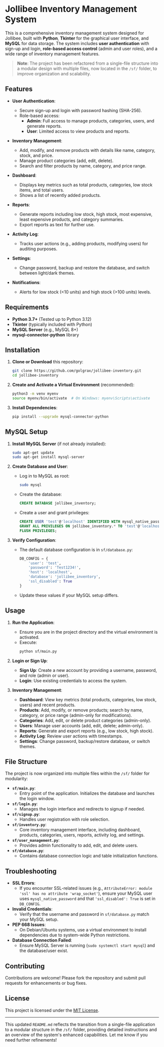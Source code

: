 # Jollibee Inventory Management System

This is a comprehensive inventory management system designed for Jollibee, built with **Python**, **Tkinter** for the graphical user interface, and **MySQL** for data storage. The system includes **user authentication** with sign-up and login, **role-based access control** (admin and user roles), and a wide range of inventory management features. 

> **Note**: The project has been refactored from a single-file structure into a modular design with multiple files, now located in the `/sf/` folder, to improve organization and scalability.

## Features

- **User Authentication**:
  - Secure sign-up and login with password hashing (SHA-256).
  - Role-based access:
    - **Admin**: Full access to manage products, categories, users, and generate reports.
    - **User**: Limited access to view products and reports.

- **Inventory Management**:
  - Add, modify, and remove products with details like name, category, stock, and price.
  - Manage product categories (add, edit, delete).
  - Search and filter products by name, category, and price range.

- **Dashboard**:
  - Displays key metrics such as total products, categories, low stock items, and total users.
  - Shows a list of recently added products.

- **Reports**:
  - Generate reports including low stock, high stock, most expensive, least expensive products, and category summaries.
  - Export reports as text for further use.

- **Activity Log**:
  - Tracks user actions (e.g., adding products, modifying users) for auditing purposes.

- **Settings**:
  - Change password, backup and restore the database, and switch between light/dark themes.

- **Notifications**:
  - Alerts for low stock (<10 units) and high stock (>100 units) levels.

## Requirements

- **Python 3.7+** (Tested up to Python 3.12)
- **Tkinter** (typically included with Python)
- **MySQL Server** (e.g., MySQL 8+)
- **mysql-connector-python** library

## Installation

1. **Clone or Download** this repository:
   ```bash
   git clone https://github.com/golgrax/jollibee-inventory.git
   cd jollibee-inventory
   ```

2. **Create and Activate a Virtual Environment** (recommended):
   ```bash
   python3 -m venv myenv
   source myenv/bin/activate  # On Windows: myenv\Scripts\activate
   ```

3. **Install Dependencies**:
   ```bash
   pip install --upgrade mysql-connector-python
   ```

## MySQL Setup

1. **Install MySQL Server** (if not already installed):
   ```bash
   sudo apt-get update
   sudo apt-get install mysql-server
   ```

2. **Create Database and User**:
   - Log in to MySQL as root:
     ```bash
     sudo mysql
     ```
   - Create the database:
     ```sql
     CREATE DATABASE jollibee_inventory;
     ```
   - Create a user and grant privileges:
     ```sql
     CREATE USER 'test'@'localhost' IDENTIFIED WITH mysql_native_password BY 'Test1234!';
     GRANT ALL PRIVILEGES ON jollibee_inventory.* TO 'test'@'localhost';
     FLUSH PRIVILEGES;
     ```

3. **Verify Configuration**:
   - The default database configuration is in `sf/database.py`:
     ```python
     DB_CONFIG = {
         'user': 'test',
         'password': 'Test1234!',
         'host': 'localhost',
         'database': 'jollibee_inventory',
         'ssl_disabled': True
     }
     ```
   - Update these values if your MySQL setup differs.

## Usage

1. **Run the Application**:
   - Ensure you are in the project directory and the virtual environment is activated.
   - Execute:
     ```bash
     python sf/main.py
     ```

2. **Login or Sign Up**:
   - **Sign Up**: Create a new account by providing a username, password, and role (admin or user).
   - **Login**: Use existing credentials to access the system.

3. **Inventory Management**:
   - **Dashboard**: View key metrics (total products, categories, low stock, users) and recent products.
   - **Products**: Add, modify, or remove products; search by name, category, or price range (admin-only for modifications).
   - **Categories**: Add, edit, or delete product categories (admin-only).
   - **Users**: Manage user accounts (add, edit, delete; admin-only).
   - **Reports**: Generate and export reports (e.g., low stock, high stock).
   - **Activity Log**: Review user actions with timestamps.
   - **Settings**: Change password, backup/restore database, or switch themes.

## File Structure

The project is now organized into multiple files within the `/sf/` folder for modularity:

- **`sf/main.py`**:
  - Entry point of the application. Initializes the database and launches the login window.
- **`sf/login.py`**:
  - Manages the login interface and redirects to signup if needed.
- **`sf/signup.py`**:
  - Handles user registration with role selection.
- **`sf/inventory.py`**:
  - Core inventory management interface, including dashboard, products, categories, users, reports, activity log, and settings.
- **`sf/user_management.py`**:
  - Provides admin functionality to add, edit, and delete users.
- **`sf/database.py`**:
  - Contains database connection logic and table initialization functions.

## Troubleshooting

- **SSL Errors**:
  - If you encounter SSL-related issues (e.g., `AttributeError: module 'ssl' has no attribute 'wrap_socket'`), ensure your MySQL user uses `mysql_native_password` and that `'ssl_disabled': True` is set in `DB_CONFIG`.
- **Invalid Credentials**:
  - Verify that the username and password in `sf/database.py` match your MySQL setup.
- **PEP 668 Issues**:
  - On Debian/Ubuntu systems, use a virtual environment to install dependencies due to system-wide Python restrictions.
- **Database Connection Failed**:
  - Ensure MySQL Server is running (`sudo systemctl start mysql`) and the database/user exist.

## Contributing

Contributions are welcome! Please fork the repository and submit pull requests for enhancements or bug fixes.

## License

This project is licensed under the [MIT License](https://opensource.org/licenses/MIT).

---

This updated `README.md` reflects the transition from a single-file application to a modular structure in the `/sf/` folder, providing detailed instructions and an overview of the system's enhanced capabilities. Let me know if you need further refinements!
